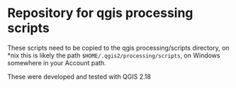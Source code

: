 # Repository for qgis processing scripts

These scripts need to be copied to the qgis processing/scripts directory, on \*nix this is likely the path `$HOME/.qgis2/processing/scripts`, on Windows somewhere in your Account path.

These were developed and tested with QGIS 2.18


